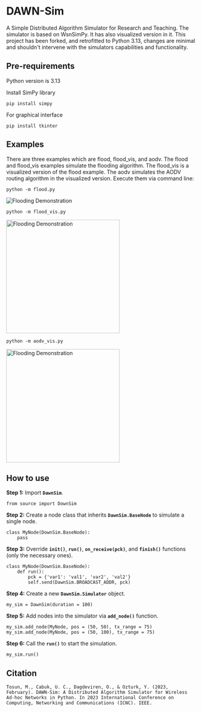# DAWN-Sim
A Simple Distributed Algorithm Simulator for Research and Teaching. The simulator is based on WsnSimPy. It has also visualized version in it.
This project has been forked, and retrofitted to Python 3.13, changes are minimal and shouldn't intervene with the simulators capabilities and functionality.


## Pre-requirements
Python version is 3.13

Install SimPy library

    pip install simpy

For graphical interface

    pip install tkinter

## Examples

There are three examples which are flood, flood_vis, and aodv. The flood and flood_vis examples simulate the flooding algorithm. The flood_vis is a visualized version of  the flood example.
The aodv simulates the AODV routing algorithm in the visualized version. Execute them via command line:

    python -m flood.py

<img src="img/flood.PNG" alt="Flooding Demonstration">

    python -m flood_vis.py

<img src="img/flood_vis.PNG" width="300" alt="Flooding Demonstration">

    python -m aodv_vis.py

<img src="img/aodv.PNG" width="300" alt="Flooding Demonstration">

## How to use

**Step 1:** Import **`DawnSim`**.


    from source import DownSim

**Step 2:** Create a node class that inherits **`DawnSim.BaseNode`** to simulate a single node.


    class MyNode(DownSim.BaseNode):
        pass

**Step 3:** Override **`init()`**, **`run()`**, **`on_receive(pck)`**, and **`finish()`** functions (only the necessary ones).


    class MyNode(DownSim.BaseNode):
        def run():
            pck = {'var1': 'val1', 'var2', 'val2'}
            self.send(DawnSim.BROADCAST_ADDR, pck)

**Step 4:** Create a new **`DawnSim.Simulator`** object.


    my_sim = DawnSim(duration = 100)

**Step 5:** Add nodes into the simulator via **`add_node()`** function.


    my_sim.add_node(MyNode, pos = (50, 50), tx_range = 75)
    my_sim.add_node(MyNode, pos = (50, 100), tx_range = 75)

**Step 6:** Call the **`run()`** to start the simulation.


    my_sim.run()

## Citation

    Tosun, M., Cabuk, U. C., Dagdeviren, O., & Ozturk, Y. (2023, February). DAWN-Sim: A Distributed Algorithm Simulator for Wireless Ad-hoc Networks in Python. In 2023 International Conference on Computing, Networking and Communications (ICNC). IEEE.


